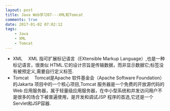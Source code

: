 ```yaml
---
layout: post
title: Java Web学习07---XML和Tomcat
comments: true
date: 2017-01-02 07:02:12
tags:
	- Java
	- XML
	- Tomcat
---
```

* XML
&emsp;XML 指可扩展标记语言（EXtensible Markup Language）,也是一种标记语言，很类似 HTML.它的设计宗旨是传输数据，而非显示数据它;标签没有被预定义,需要自行定义标签.
* Tomcat
&emsp;Tomcat是Apache 软件基金会（Apache Software Foundation）的Jakarta 项目中的一个核心项目,Tomcat 服务器是一个免费的开放源代码的Web 应用服务器，属于轻量级应用服务器，在中小型系统和并发访问用户不是很多的场合下被普遍使用，是开发和调试JSP 程序的首选,它还是一个Servlet和JSP容器.

<!--more-->